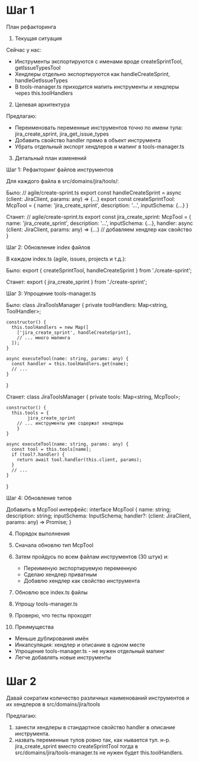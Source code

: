# Шаг 1

План рефакторинга

1. Текущая ситуация

Сейчас у нас:
- Инструменты экспортируются с именами вроде createSprintTool, getIssueTypesTool
- Хендлеры отдельно экспортируются как handleCreateSprint, handleGetIssueTypes
- В tools-manager.ts приходится мапить инструменты и хендлеры через this.toolHandlers

2. Целевая архитектура

Предлагаю:
- Переименовать переменные инструментов точно по имени тула: jira_create_sprint, jira_get_issue_types
- Добавить свойство handler прямо в объект инструмента
- Убрать отдельный экспорт хендлеров и мапинг в tools-manager.ts

3. Детальный план изменений

Шаг 1: Рефакторинг файлов инструментов

Для каждого файла в src/domains/jira/tools/:

Было:
// agile/create-sprint.ts
export const handleCreateSprint = async (client: JiraClient, params: any) => {...}
export const createSprintTool: McpTool = {
    name: 'jira_create_sprint',
    description: '...',
    inputSchema: {...}
}

Станет:
// agile/create-sprint.ts
export const jira_create_sprint: McpTool = {
    name: 'jira_create_sprint',
    description: '...',
    inputSchema: {...},
    handler: async (client: JiraClient, params: any) => {...}  // добавляем хендлер как свойство
}

Шаг 2: Обновление index файлов

В каждом index.ts (agile, issues, projects и т.д.):

Было:
export { createSprintTool, handleCreateSprint } from './create-sprint';

Станет:
export { jira_create_sprint } from './create-sprint';

Шаг 3: Упрощение tools-manager.ts

Было:
class JiraToolsManager {
private toolHandlers: Map<string, ToolHandler>;

    constructor() {
      this.toolHandlers = new Map([
        ['jira_create_sprint', handleCreateSprint],
        // ... много мапинга
      ]);
    }

    async executeTool(name: string, params: any) {
      const handler = this.toolHandlers.get(name);
      // ...
    }
}

Станет:
class JiraToolsManager {
private tools: Map<string, McpTool>;

    constructor() {
      this.tools = {
            jira_create_sprint
        // ... инструменты уже содержат хендлеры
        }
    }

    async executeTool(name: string, params: any) {
      const tool = this.tools[name];
      if (tool?.handler) {
        return await tool.handler(this.client, params);
      }
      // ...
    }
}

Шаг 4: Обновление типов

Добавить в McpTool интерфейс:
interface McpTool {
name: string;
description: string;
inputSchema: InputSchema;
handler?: (client: JiraClient, params: any) => Promise<any>;
}

4. Порядок выполнения

1. Сначала обновлю тип McpTool
2. Затем пройдусь по всем файлам инструментов (30 штук) и:
   - Переименую экспортируемую переменную
   - Сделаю хендлер приватным
   - Добавлю хендлер как свойство инструмента
3. Обновлю все index.ts файлы
4. Упрощу tools-manager.ts
5. Проверю, что тесты проходят

5. Преимущества

- Меньше дублирования имён
- Инкапсуляция: хендлер и описание в одном месте
- Упрощение tools-manager.ts - не нужен отдельный мапинг
- Легче добавлять новые инструменты

# Шаг 2
Давай сократим количество различных наименований инструментов и их хендлеров в src/domains/jira/tools

Предлагаю:
1) занести хендлеры в стандартное свойство handler в описание инструмента.
2) назвать переменные тулов ровно так, как нывается тул. н-р. jira_create_sprint вместо createSprintTool
   тогда в src/domains/jira/tools-manager.ts не нужен будет this.toolHandlers. 


